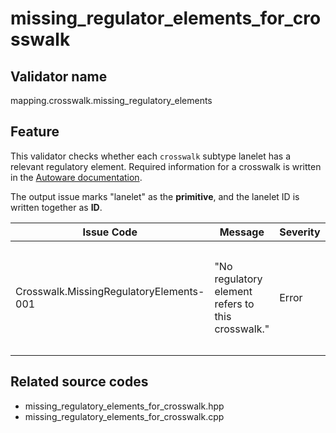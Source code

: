 # missing_regulator_elements_for_crosswalk

## Validator name

mapping.crosswalk.missing_regulatory_elements

## Feature

This validator checks whether each `crosswalk` subtype lanelet has a relevant regulatory element.
Required information for a crosswalk is written in the [Autoware documentation](https://autowarefoundation.github.io/autoware-documentation/main/design/autoware-architecture/map/map-requirements/vector-map-requirements-overview/category_crosswalk/#vm-05-01-crosswalks-across-the-road).

The output issue marks "lanelet" as the **primitive**, and the lanelet ID is written together as **ID**.

| Issue Code                              | Message                                           | Severity | Description                                                                                 | Approach                                                                            |
| --------------------------------------- | ------------------------------------------------- | -------- | ------------------------------------------------------------------------------------------- | ----------------------------------------------------------------------------------- |
| Crosswalk.MissingRegulatoryElements-001 | "No regulatory element refers to this crosswalk." | Error    | There is a `crosswalk` subtype lanelet that hasn't been referred to any regulatory element. | Create a `crosswalk` subtype regulatory element and refer to the crosswalk lanelet. |

## Related source codes

- missing_regulatory_elements_for_crosswalk.hpp
- missing_regulatory_elements_for_crosswalk.cpp
